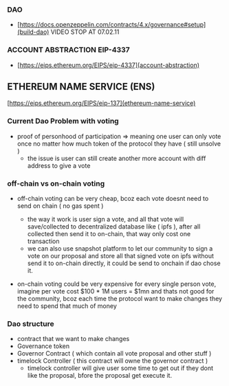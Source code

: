 ### DAO
- [https://docs.openzeppelin.com/contracts/4.x/governance#setup](build-dao) VIDEO STOP AT 07.02.11

### ACCOUNT ABSTRACTION EIP-4337
- [https://eips.ethereum.org/EIPS/eip-4337](account-abstraction)

## ETHEREUM NAME SERVICE (ENS)
[https://eips.ethereum.org/EIPS/eip-137](ethereum-name-service)

### Current Dao Problem with voting
 - proof of personhood of participation => meaning one user can only vote once no matter how much token of the protocol they have ( still unsolve )
   - the issue is user can still create another more account with diff address to give a vote

### off-chain vs on-chain voting
 - off-chain voting can be very cheap, bcoz each vote doesnt need to send on chain ( no gas spent )
   - the way it work is user sign a vote, and all that vote will save/collected to decentralized database like ( ipfs ), after all collected then   send it to on-chain, that way only cost one transaction
   - we can also use snapshot platform to let our community to sign a vote on our proposal and store all that signed vote on ipfs without send it to on-chain directly, it could be send to onchain if dao chose it.

 - on-chain voting could be very expensive for every single person vote, imagine per vote cost $100 * 1M users = $1mn
   and thats not good for the community, bcoz each time the protocol want to make changes they need to spend that much of money 

### Dao structure
 - contract that we want to make changes
 - Governance token
 - Governor Contract ( which contain all vote proposal and other stuff )
 - timelock Controller ( this contract will owne the governor contract )
   - timelock controller will give user some time to get out if they dont like the proposal, bfore the proposal get execute it.